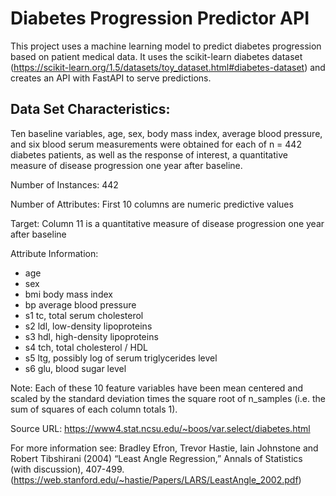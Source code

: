 # Diabetes Progression Predictor API
This project uses a machine learning model to predict diabetes progression based on patient medical data. It uses the scikit-learn diabetes dataset (https://scikit-learn.org/1.5/datasets/toy_dataset.html#diabetes-dataset) and creates an API with FastAPI to serve predictions.

## Data Set Characteristics:

Ten baseline variables, age, sex, body mass index, average blood pressure, and six blood serum measurements were obtained for each of n = 442 diabetes patients, as well as the response of interest, a quantitative measure of disease progression one year after baseline.

Number of Instances: 442

Number of Attributes: First 10 columns are numeric predictive values

Target: Column 11 is a quantitative measure of disease progression one year after baseline

Attribute Information:
- age
- sex
- bmi body mass index
- bp average blood pressure
- s1 tc, total serum cholesterol
- s2 ldl, low-density lipoproteins
- s3 hdl, high-density lipoproteins
- s4 tch, total cholesterol / HDL
- s5 ltg, possibly log of serum triglycerides level
- s6 glu, blood sugar level

Note: Each of these 10 feature variables have been mean centered and scaled by the standard deviation times the square root of n_samples (i.e. the sum of squares of each column totals 1).

Source URL: https://www4.stat.ncsu.edu/~boos/var.select/diabetes.html

For more information see: Bradley Efron, Trevor Hastie, Iain Johnstone and Robert Tibshirani (2004) “Least Angle Regression,” Annals of Statistics (with discussion), 407-499. (https://web.stanford.edu/~hastie/Papers/LARS/LeastAngle_2002.pdf)
